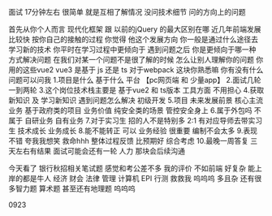 面试 17分钟左右
很简单 就是互相了解情况
没问技术细节 问的方向上的问题

首先从你个人而言 现代化框架 跟 以前的jQuery 的最大区别在哪
近几年前端发展比较快 按你自己的接触的过程 你觉得 他这个发展方向 你一般是通过什么途径去学习新的技术 
你平时在学习过程中更倾向于 遇到问题之后 你是更倾向于哪一种 方式解决问题 
在我们对某一个问题不是很了解的时候 怎么让别人理解你的问题
你用的这些vue2 vue3 是基于 js 还是 ts 
对于webpack 这块你熟悉嘛 
你有没有什么问题可以问我
1.项目是什么 基于什么 平台 【pc网页端 和 少量app】
2.面试几轮 一到两轮
3.这个岗位技术栈主要是 基于vue2 和 ts版本  工具方面 不用担心
4.获取新知识 及 学习新知识 遇到问题怎么解决 初级开发 
5.项目 未来发展前景 核心主流业务 基于政府类的项目 业务价值 纯安全类的场景  管控安全身上
6.属于外包吗 不属于 自研业务 自有业务
7.对于实习生 招的人不是特别多 2:1 有对应导师去带实习生  技术成长 业务成长
8.能不能转正 可以 业务经验 很重要  编制不会太多 
9.表现不错 夸我我想笑 救命hhh 整体过程反馈 比预期好 综合考虑
10.最晚一周答复 三天左右有结果 面试可能会还有一轮 人力 那块会后续沟通





今天看了 银行秋招相关笔试题 感觉和考公差不多 我的评价 不如前端 好复杂 能上岸的都是牛人 
经济 财会 法律 管理 计算机 EPI 行测 救救我 呜呜呜
多且杂  还有很多智力题 算术题 甚至还有地理题 呜呜呜

0923